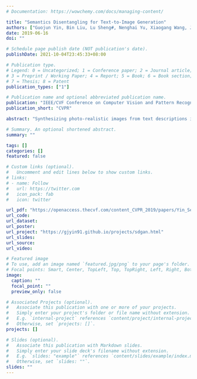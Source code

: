 ```yaml
---
# Documentation: https://wowchemy.com/docs/managing-content/

title: "Semantics Disentangling for Text-to-Image Generation"
authors: ["Guojun Yin, Bin Liu, Lu Sheng#, Nenghai Yu, Xiaogang Wang, Jing Shao"]
date: 2019-06-16
doi: ""

# Schedule page publish date (NOT publication's date).
publishDate: 2021-10-04T23:45:33+08:00

# Publication type.
# Legend: 0 = Uncategorized; 1 = Conference paper; 2 = Journal article;
# 3 = Preprint / Working Paper; 4 = Report; 5 = Book; 6 = Book section;
# 7 = Thesis; 8 = Patent
publication_types: ["1"]

# Publication name and optional abbreviated publication name.
publication: "IEEE/CVF Conference on Computer Vision and Pattern Recognition"
publication_short: "CVPR"

abstract: "Synthesizing photo-realistic images from text descriptions is a challenging problem. Previous studies have shown remarkable progresses on visual quality of the generated images. In this paper, we consider semantics from the input text descriptions in helping render photo-realistic images. However, diverse linguistic expressions pose challenges in extracting consistent semantics even they depict the same thing. To this end, we propose a novel photo-realistic text-to-image generation model that implicitly disentangles semantics to both fulfill the high-level semantic consistency and low-level semantic diversity. To be specific, we design (1) a Siamese mechanism in the discriminator to learn consistent high-level semantics, and (2) a visual-semantic embedding strategy by semantic-conditioned batch normalization to find diverse low-level semantics. Extensive experiments and ablation studies on CUB and MS-COCO datasets demonstrate the superiority of the proposed method in comparison to state-of-the-art methods."

# Summary. An optional shortened abstract.
summary: ""

tags: []
categories: []
featured: false

# Custom links (optional).
#   Uncomment and edit lines below to show custom links.
# links:
# - name: Follow
#   url: https://twitter.com
#   icon_pack: fab
#   icon: twitter

url_pdf: "https://openaccess.thecvf.com/content_CVPR_2019/papers/Yin_Semantics_Disentangling_for_Text-To-Image_Generation_CVPR_2019_paper.pdf"
url_code:
url_dataset:
url_poster:
url_project: "https://gjyin91.github.io/projects/sdgan.html"
url_slides:
url_source:
url_video:

# Featured image
# To use, add an image named `featured.jpg/png` to your page's folder. 
# Focal points: Smart, Center, TopLeft, Top, TopRight, Left, Right, BottomLeft, Bottom, BottomRight.
image:
  caption: ""
  focal_point: ""
  preview_only: false

# Associated Projects (optional).
#   Associate this publication with one or more of your projects.
#   Simply enter your project's folder or file name without extension.
#   E.g. `internal-project` references `content/project/internal-project/index.md`.
#   Otherwise, set `projects: []`.
projects: []

# Slides (optional).
#   Associate this publication with Markdown slides.
#   Simply enter your slide deck's filename without extension.
#   E.g. `slides: "example"` references `content/slides/example/index.md`.
#   Otherwise, set `slides: ""`.
slides: ""
---
```

